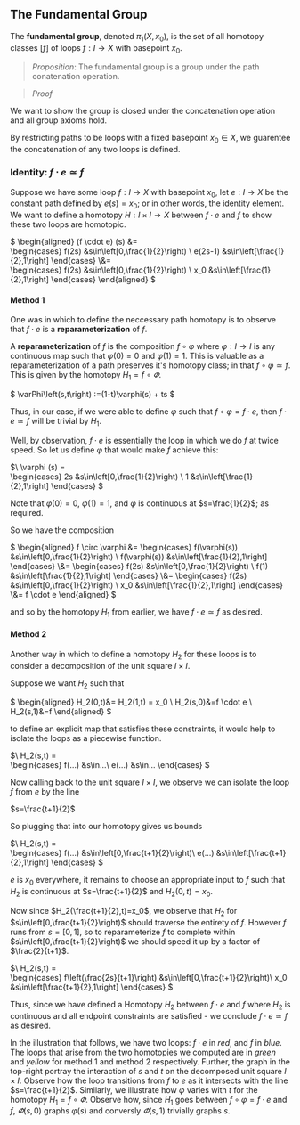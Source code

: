## The Fundamental Group

The **fundamental group**, denoted $\pi_1(X,x_0)$, is the set of all homotopy classes $\left[f\right]$
of loops $f:I \to X$ with basepoint $x_0$. 

> *Proposition*: The fundamental group is a group under the path conatenation operation.

> *Proof*

We want to show the group is closed under the concatenation operation and all group axioms hold.

By restricting paths to be loops with a fixed basepoint $x_0\in X$, we guarentee the concatenation
of any two loops is defined.

### Identity: $f \cdot e \simeq f$

Suppose we have some loop $f:I \to X$ with basepoint $x_0$, let $e:I \to X$ be the constant path
defined by $e(s) = x_0$; or in other words, the identity element. We want to define a homotopy $H:I \times I \to X$ between
$f \cdot e$ and $f$ to show these two loops are homotopic.

$
\begin{aligned}
(f \cdot e) (s) 
&=  
\begin{cases}
   f(2s) &s\in\left[0,\frac{1}{2}\right) \\
   e(2s-1) &s\in\left[\frac{1}{2},1\right] 
\end{cases} 
\\&=  
\begin{cases}
   f(2s) &s\in\left[0,\frac{1}{2}\right) \\
   x_0 &s\in\left[\frac{1}{2},1\right] 
\end{cases}
\end{aligned}
$

#### Method 1

One was in which to define the neccessary path homotopy is to observe that $f \cdot e$ is a **reparameterization** of $f$.

A **reparameterization** of $f$ is the composition $f\circ \varphi$ where $\varphi:I \to I$ is any continuous map such that $\varphi(0)=0$ and $\varphi(1)=1$. This is valuable as a reparameterization of a path preserves it's homotopy class; in that $f\circ \varphi \simeq f$. 
This is given by the homotopy $H_1 = f \circ \varPhi$.

$
\varPhi\left(s,t\right) :=(1-t)\varphi(s) + ts
$

Thus, in our case, if we were able to define $\varphi$ such that $f\circ \varphi = f \cdot e$, then $f \cdot e \simeq f$ will be trivial by $H_1$.

Well, by observation, $f \cdot e$ is essentially the loop in which we do $f$ at twice speed. So let us define $\varphi$ that would make $f$ achieve this:

$\\
\varphi (s) =  
\begin{cases}
   2s &s\in\left[0,\frac{1}{2}\right) \\
   1 &s\in\left[\frac{1}{2},1\right] 
\end{cases}
$

Note that $\varphi(0)=0$, $\varphi(1)=1$, and $\varphi$ is continuous at $s=\frac{1}{2}$; as required.

So we have the composition

$
\begin{aligned}
f \circ \varphi 
&= 
\begin{cases}
   f(\varphi(s)) &s\in\left[0,\frac{1}{2}\right) \\
   f(\varphi(s)) &s\in\left[\frac{1}{2},1\right] 
\end{cases}
\\&= 
\begin{cases}
   f(2s) &s\in\left[0,\frac{1}{2}\right) \\
   f(1) &s\in\left[\frac{1}{2},1\right] 
\end{cases}
\\&=
\begin{cases}
   f(2s) &s\in\left[0,\frac{1}{2}\right) \\
   x_0 &s\in\left[\frac{1}{2},1\right] 
\end{cases}
\\&=
f \cdot e
\end{aligned}
$

and so by the homotopy $H_1$ from earlier, we have $f \cdot e \simeq f$ as desired. 

#### Method 2

Another way in which to define a homotopy $H_2$ for these loops is to consider a decomposition of the unit square $I \times I$.

Suppose we want $H_2$ such that

$
\begin{aligned}
H_2(0,t)&= H_2(1,t) = x_0 \\
H_2(s,0)&=f \cdot e \\ 
H_2(s,1)&=f 
\end{aligned}
$

to define an explicit map that satisfies these constraints, it would help to isolate the loops as a piecewise function. 

$\\
H_2(s,t) =  
\begin{cases}
   f(...) &s\in...\\
   e(...) &s\in...
\end{cases}
$

Now calling back to the unit square $I \times I$, we observe we can isolate the loop $f$ from $e$ by the line

$s=\frac{t+1}{2}$

So plugging that into our homotopy gives us bounds

$\\
H_2(s,t) =  
\begin{cases}
   f(...) &s\in\left[0,\frac{t+1}{2}\right)\\
   e(...) &s\in\left[\frac{t+1}{2},1\right]
\end{cases}
$

$e$ is $x_0$ everywhere, it remains to choose an appropriate input to $f$ 
such that $H_2$ is continuous at $s=\frac{t+1}{2}$ and $H_2(0,t)=x_0$. 

Now since $H_2(\frac{t+1}{2},t)=x_0$, we observe that $H_2$ for $s\in\left[0,\frac{t+1}{2}\right)$ should traverse the entirety of $f$. 
However $f$ runs from $s=[0,1]$, so to reparameterize $f$ to complete within $s\in\left[0,\frac{t+1}{2}\right)$ we should speed it up 
by a factor of $\frac{2}{t+1}$.


$\\
H_2(s,t) =  
\begin{cases}
   f\left(\frac{2s}{t+1}\right) &s\in\left[0,\frac{t+1}{2}\right)\\
   x_0 &s\in\left[\frac{t+1}{2},1\right]
\end{cases}
$

Thus, since we have defined a Homotopy $H_2$ between $f \cdot e$ and $f$ where $H_2$ is continuous and all endpoint constraints are satisfied - we conclude $f \cdot e \simeq f$ as desired.

In the illustration that follows, we have two loops: $f \cdot e$ in *red*, and $f$ in *blue*. The loops that arise from the two homotopies we computed are in *green* and *yellow* for method 1 and method 2 respectively. Further, the graph in the top-right portray the interaction of $s$ and $t$ on the decomposed unit square $I \times I$. Observe how the loop transitions from $f$ to $e$ as it intersects with the line $s=\frac{t+1}{2}$. Similarly, we illustrate how $\varphi$ varies with $t$ for the homotopy $H_1 = f \circ \varPhi$. Observe how, since $H_1$ goes between $f \circ \varphi = f \cdot e$ and $f$, $\varPhi\left(s,0\right)$ graphs $\varphi(s)$ and conversly $\varPhi\left(s,1\right)$ trivially graphs $s$.